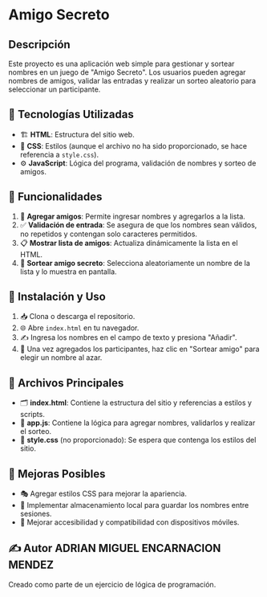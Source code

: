 # Amigo Secreto

## Descripción
Este proyecto es una aplicación web simple para gestionar y sortear nombres en un juego de "Amigo Secreto". Los usuarios pueden agregar nombres de amigos, validar las entradas y realizar un sorteo aleatorio para seleccionar un participante.

## 📌 Tecnologías Utilizadas
- 🏗️ **HTML**: Estructura del sitio web.
- 🎨 **CSS**: Estilos (aunque el archivo no ha sido proporcionado, se hace referencia a `style.css`).
- ⚙️ **JavaScript**: Lógica del programa, validación de nombres y sorteo de amigos.

## 🎯 Funcionalidades
1. 📝 **Agregar amigos**: Permite ingresar nombres y agregarlos a la lista.
2. ✅ **Validación de entrada**: Se asegura de que los nombres sean válidos, no repetidos y contengan solo caracteres permitidos.
3. 📋 **Mostrar lista de amigos**: Actualiza dinámicamente la lista en el HTML.
4. 🎲 **Sortear amigo secreto**: Selecciona aleatoriamente un nombre de la lista y lo muestra en pantalla.

## 🚀 Instalación y Uso
1. 📥 Clona o descarga el repositorio.
2. 🌐 Abre `index.html` en tu navegador.
3. ✍️ Ingresa los nombres en el campo de texto y presiona "Añadir".
4. 🎉 Una vez agregados los participantes, haz clic en "Sortear amigo" para elegir un nombre al azar.

## 📂 Archivos Principales
- 🗂️ **index.html**: Contiene la estructura del sitio y referencias a estilos y scripts.
- 📜 **app.js**: Contiene la lógica para agregar nombres, validarlos y realizar el sorteo.
- 🎨 **style.css** (no proporcionado): Se espera que contenga los estilos del sitio.

## 🔧 Mejoras Posibles
- 🎭 Agregar estilos CSS para mejorar la apariencia.
- 💾 Implementar almacenamiento local para guardar los nombres entre sesiones.
- 📱 Mejorar accesibilidad y compatibilidad con dispositivos móviles.

## ✍️ Autor ADRIAN MIGUEL ENCARNACION MENDEZ
Creado como parte de un ejercicio de lógica de programación.

